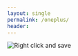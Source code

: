 ```yaml
---
layout: single
permalink: /oneplus/
header:
---
```

<img src='https://source.unsplash.com/random/1080x2280' alt="Right click and save">

